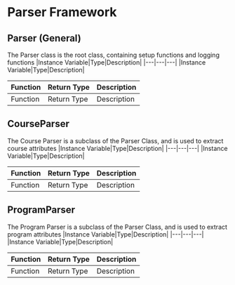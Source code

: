 # Parser Framework

## Parser (General)

The Parser class is the root class, containing setup functions and logging functions
|Instance Variable|Type|Description|
|---|---|---|
|Instance Variable|Type|Description|

|Function|Return Type|Description|
|---|---|---|
|Function|Return Type|Description|

## CourseParser

The Course Parser is a subclass of the Parser Class, and is used to extract course attributes
|Instance Variable|Type|Description|
|---|---|---|
|Instance Variable|Type|Description|

|Function|Return Type|Description|
|---|---|---|
|Function|Return Type|Description|

## ProgramParser

The Program Parser is a subclass of the Parser Class, and is used to extract program attributes
|Instance Variable|Type|Description|
|---|---|---|
|Instance Variable|Type|Description|

|Function|Return Type|Description|
|---|---|---|
|Function|Return Type|Description|
